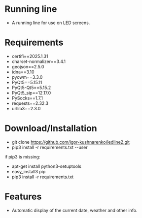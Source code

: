 Running line
====
* A running line for use on LED screens.


Requirements
=====
* certifi==2025.1.31
* charset-normalizer==3.4.1
* geojson==2.5.0
* idna==3.10
* pyowm==3.3.0
* PyQt5==5.15.11
* PyQt5-Qt5==5.15.2
* PyQt5_sip==12.17.0
* PySocks==1.7.1
* requests==2.32.3
* urllib3==2.3.0


Download/Installation
====
* git clone https://github.com/igor-kushnarenko/ledline2.git
* pip3 install -r requirements.txt --user

if pip3 is missing:
* apt-get install python3-setuptools
* easy_install3 pip
* pip3 install -r requirements.txt


Features
====
* Automatic display of the current date, weather and other info.